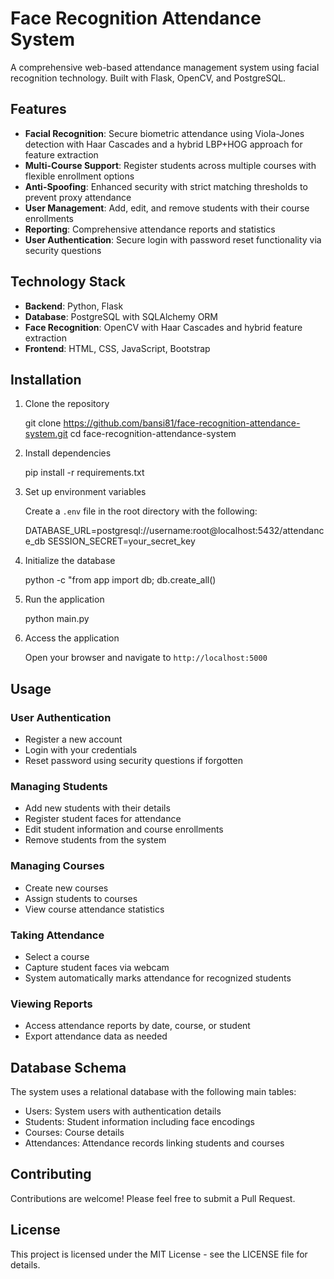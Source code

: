 # Face Recognition Attendance System

A comprehensive web-based attendance management system using facial recognition technology. Built with Flask, OpenCV, and PostgreSQL.

## Features

- **Facial Recognition**: Secure biometric attendance using Viola-Jones detection with Haar Cascades and a hybrid LBP+HOG approach for feature extraction
- **Multi-Course Support**: Register students across multiple courses with flexible enrollment options
- **Anti-Spoofing**: Enhanced security with strict matching thresholds to prevent proxy attendance
- **User Management**: Add, edit, and remove students with their course enrollments
- **Reporting**: Comprehensive attendance reports and statistics
- **User Authentication**: Secure login with password reset functionality via security questions

## Technology Stack

- **Backend**: Python, Flask
- **Database**: PostgreSQL with SQLAlchemy ORM
- **Face Recognition**: OpenCV with Haar Cascades and hybrid feature extraction
- **Frontend**: HTML, CSS, JavaScript, Bootstrap

## Installation

1. Clone the repository

   git clone https://github.com/bansi81/face-recognition-attendance-system.git
   cd face-recognition-attendance-system


2. Install dependencies

   pip install -r requirements.txt


3. Set up environment variables
   
   Create a `.env` file in the root directory with the following:

   DATABASE_URL=postgresql://username:root@localhost:5432/attendance_db
   SESSION_SECRET=your_secret_key


4. Initialize the database

   python -c "from app import db; db.create_all()


5. Run the application

   python main.py


6. Access the application
   
   Open your browser and navigate to `http://localhost:5000`

## Usage

### User Authentication
- Register a new account
- Login with your credentials
- Reset password using security questions if forgotten

### Managing Students
- Add new students with their details
- Register student faces for attendance
- Edit student information and course enrollments
- Remove students from the system

### Managing Courses
- Create new courses
- Assign students to courses
- View course attendance statistics

### Taking Attendance
- Select a course
- Capture student faces via webcam
- System automatically marks attendance for recognized students

### Viewing Reports
- Access attendance reports by date, course, or student
- Export attendance data as needed

## Database Schema

The system uses a relational database with the following main tables:
- Users: System users with authentication details
- Students: Student information including face encodings
- Courses: Course details 
- Attendances: Attendance records linking students and courses

## Contributing

Contributions are welcome! Please feel free to submit a Pull Request.

## License

This project is licensed under the MIT License - see the LICENSE file for details.
